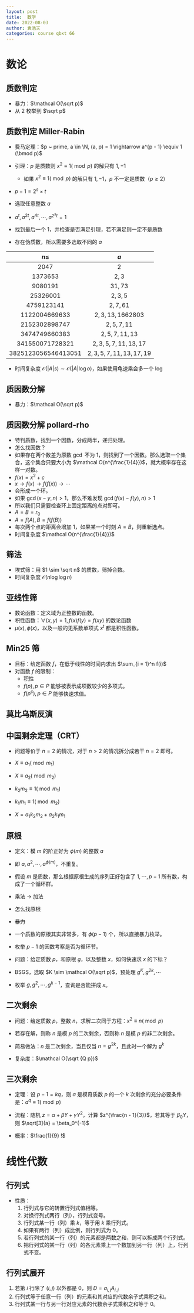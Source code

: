 ```yaml
---
layout: post
title:  数学
date: 2022-08-03
author: 袁浩天
categories: course qbxt 66
---
```


# 数论

## 质数判定

* 暴力：$\mathcal O(\sqrt p)$
* 从 $2$ 枚举到 $\sqrt p$

## 质数判定 Miller-Rabin

* 费马定理：$p ~ prime, a \in \N, (a, p) = 1 \rightarrow a^{p - 1} \equiv 1 (\bmod p)$
* 引理：$p$ 是质数则 $x^2 \equiv 1 (\bmod p)$ 的解只有 $1, -1$
  * 如果 $x^2 \equiv 1 (\bmod p)$ 的解只有 $1, -1$，$p$ 不一定是质数（$p \ge 2$）

* $p - 1 = 2^s \times t$
* 选取任意整数 $a$
* $a^t, a^{2t}, a^{4t}, \cdots, a^{2^s t} = 1$
* 找到最后一个 $1$，并检查是否满足引理，若不满足则一定不是质数

* 存在伪质数，所以需要多选取不同的 $a$

|$n \le$|$a$|
|:-:|:-:|
|$2047$|$2$|
|$1373653$|$2, 3$|
|$9080191$|$31, 73$|
|$25326001$|$2, 3, 5$|
|$4759123141$|$2, 7, 61$|
|$1122004669633$|$2, 3, 13, 1662803$|
|$2152302898747$|$2, 5, 7, 11$|
|$3474749660383$|$2, 5, 7, 11, 13$|
|$341550071728321$|$2, 3, 5, 7, 11, 13, 17$|
|$3825123056546413051$|$2, 3, 5, 7, 11, 13, 17, 19$|

* 时间复杂度 $\mathcal O(\lvert A \rvert s) \sim \mathcal O(\lvert A \rvert \log o)$，如果使用龟速乘会多一个 $\log$

## 质因数分解

* 暴力：$\mathcal O(\sqrt p)$

## 质因数分解 pollard-rho

* 特判质数，找到一个因数，分成两半，递归处理。
* 怎么找因数？
* 如果存在两个数差为原数 $\gcd$ 不为 $1$，则找到了一个因数。那么选取一个集合，这个集合只要大小为 $\mathcal O(n^{\frac{1}{4}})$，就大概率存在这样一对数。
* $f(x) = x^2 + c$
* $x \rightarrow f(x) \rightarrow f(f(x)) \rightarrow \cdots$
* 会形成一个环。
* 如果 $\gcd(x - y, n) \gt 1$，那么不难发现 $\gcd(f(x) - f(y), n) \gt 1$
* 所以我们只需要检查环上固定距离的点对即可。
* $A = B = r_0$
* $A = f(A), B = f(f(B))$
* 每次两个点的距离会增加 $1$，如果某一个时刻 $A = B$，则重新选点。
* 时间复杂度 $\mathcal O(n^{\frac{1}{4}})$

## 筛法

* 埃式筛：用 $1 \sim \sqrt n$ 的质数，筛掉合数。
* 时间复杂度 $\mathcal O(n \log \log n)$

## 亚线性筛

* 数论函数：定义域为正整数的函数。
* 积性函数：$\forall (x, y) = 1, f(x) f(y) = f(x y)$ 的数论函数
* $\mu(x), \phi(x)$，以及一般的无系数单项式 $x^t$ 都是积性函数。

## Min25 筛

* 目标：给定函数 $f$，在低于线性的时间内求出 $\sum_{i = 1}^n f(i)$
* 对函数 $f$ 的限制：
  * 积性
  * $f(p), p \in P$ 能够被表示成项数较少的多项式。
  * $f(p^c), p \in P$ 能够快速求值。

## 莫比乌斯反演

## 中国剩余定理（CRT）

* 问题等价于 $n = 2$ 的情况，对于 $n \gt 2$ 的情况拆分成若干 $n = 2$ 即可。

* $X \equiv a_1 (\bmod m_1)$
* $X \equiv a_2 (\bmod m_2)$

* $k_2 m_2 \equiv 1 (\bmod m_1)$
* $k_1 m_1 \equiv 1 (\bmod m_2)$

* $X = a_1 k_2 m_2 + a_2 k_1 m_1$

## 原根

* 定义：模 $m$ 的阶正好为 $\phi(m)$ 的整数 $a$
* 即 $a, a^2, \cdots, a^{\phi(m)}$，不重复。

* 假设 $m$ 是质数，那么根据原根生成的序列正好包含了 $1, \cdots, p - 1$ 所有数，构成了一个循环群。
* 乘法 $\rightarrow$ 加法

* 怎么找原根
* ~~暴力~~

* 一个质数的原根其实非常多，有 $\phi (p - 1)$ 个，所以直接暴力枚举。
* 枚举 $p - 1$ 的因数考察是否为循环节。

* 问题：给定质数 $p$，和原根 $g$，以及整数 $x$，如何快速求 $x$ 的下标？

* $\text{BSGS}$，选取 $K \sim \mathcal O(\sqrt p)$，预处理 $g^K, g^{2k}, \cdots$
* 枚举 $g, g^2, \cdots, g^{k - 1}$，查询是否能拼成 $x$。

## 二次剩余

* 问题：给定质数 $p$，整数 $n$，求解二次同于方程：$x^2 \equiv n (\bmod p)$
* 若存在解，则称 $n$ 是模 $p$ 的二次剩余，否则称 $n$ 是模 $p$ 的非二次剩余。

* 简易做法：$n$ 是二次剩余，当且仅当 $n = g^{2k}$，且此时一个解为 $g^k$
* 复杂度：$\mathcal O(\sqrt {Q p})$

## 三次剩余

* 定理：设 $p - 1 = kq$，则 $a$ 是模奇质数 $p$ 的一个 $k$ 次剩余的充分必要条件是：$a^q \equiv 1 (\bmod p)$

* 流程：随机 $z = \alpha + \beta Y + \gamma Y^2$，计算 $z^{\frac{n - 1}{3}}$，若其等于 $\beta_0 Y$，则 $\sqrt[3]{a} = \beta_0^{-1}$
* 概率：$\frac{1}{9} !$

# 线性代数

## 行列式

* 性质：
  1. 行列式与它的转置行列式值相等。
  2. 对换行列式两行（列），行列式变号。
  3. 行列式某一行（列）乘 $k$，等于用 $k$ 乘行列式。
  4. 如果有两行（列）成比例，则行列式为 $0$。
  5. 若行列式的某一行（列）的元素都是两数之和，则可以拆成两个行列式。
  6. 把行列式的某一行（列）的各元素乘上一个数加到另一行（列）上，行列式不变。

## 行列式展开

1. 若第 $i$ 行除了 $(i, j)$ 以外都是 $0$，则 $D = a_{i, j} A_{i, j}$
2. 行列式等于任意一行（列）的元素和其对应的代数余子式乘积之和。
3. 行列式某一行与另一行对应元素的代数余子式乘积之和等于 $0$。